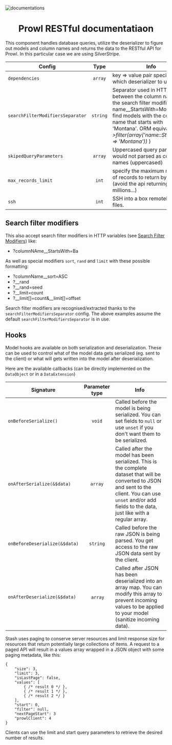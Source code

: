 ![documentations](http://getprowl.com/assets/images/documentation1.png)
<h1 align="center">Prowl RESTful documentatiaon</h1>

This component handles database queries, utilize the deserializer to figure out models and column names and returns the data to the RESTful API for Prowl. In this particular case we are using SilverStripe. 

Config | Type | Info | Default
--- | :---: | --- | ---
`dependencies` | `array` | key => value pair specifying which deserializer to use | 'deSerializer' => '%$RESTfulAPI_BasicDeSerializer'
`searchFilterModifiersSeparator` | `string` | Separator used in HTTP params between the column name and the search filter modifier (e.g. ?name__StartsWith=Montana will find models with the column name that starts with 'Montana'. ORM equivalent *->filter(array('name::StartsWith' => 'Montana'))* ) | '__'
`skipedQueryParameters` | `array` | Uppercased query params that would not parsed as column names (uppercased) | 'URL', 'FLUSH', 'FLUSHTOKEN'
`max_records_limit` | `int` | specify the maximum number of records to return by default (avoid the api returning millions...) | 100
`ssh` | `int` | SSH into a box remotely to scp files. | 25, ./docker.sh


## Search filter modifiers
This also accept search filter modifiers in HTTP variables (see [Search Filter Modifiers](http://doc.silverstripe.org/framework/en/topics/datamodel#search-filter-modifiers)) like:
* ?columnNAme__StartsWith=Ba

As well as special modifiers `sort`, `rand` and `limit` with these possible formatting:
* ?columnName__sort=ASC
* ?__rand
* ?__rand=seed
* ?__limit=count
* ?__limit[]=count&__limit[]=offset

Search filter modifiers are recognised/extracted thanks to the `searchFilterModifiersSeparator` config. The above examples assume the default `searchFilterModifiersSeparator` is in use.

## Hooks

Model hooks are available on both serialization and deserialization. These can be used to control what of the model data gets serialized (eg. sent to the client) or what will gets written into the model after deserialization.

Here are the available callbacks (can be directly implemented on the `DataObject` or in a `DataExtension`)

Signature | Parameter type | Info 
--- | :---: | ---
`onBeforeSerialize()` | `void` | Called before the model is being serialized. You can set fields to `null` or use `unset` if you don't want them to be serialized.
`onAfterSerialize(&$data)` | `array` | Called after the model has been serialized. This is the complete dataset that will be converted to JSON and sent to the client. You can use `unset` and/or add fields to the data, just like with a regular array.
`onBeforeDeserialize(&$data)` | `string` | Called before the raw JSON is being parsed. You get access to the raw JSON data sent by the client.
`onAfterDeserialize(&$data)` | `array` | Called after JSON has been deserialized into an array map. You can modify this array to prevent incoming values to be applied to your model (sanitize incoming data).

Stash uses paging to conserve server resources and limit response size for resources that return potentially large collections of items. A request to a paged API will result in a values array wrapped in a JSON object with some paging metadata, like this:

    {
        "size": 3,
        "limit": 3,
        "isLastPage": false,
        "values": [
            { /* result 0 */ },
            { /* result 1 */ },
            { /* result 2 */ }
        ],
        "start": 0,
        "filter": null,
        "nextPageStart": 3
        "prowlClient": 4
    }

Clients can use the limit and start query parameters to retrieve the desired number of results.
